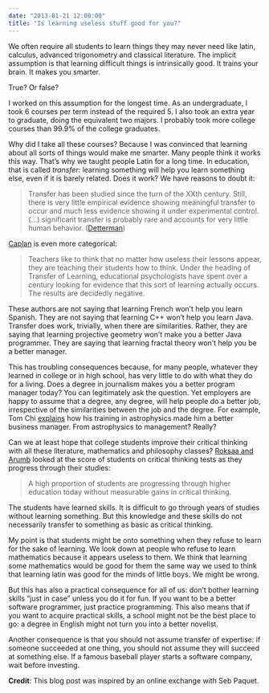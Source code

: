 ```yaml
---
date: "2013-01-21 12:00:00"
title: "Is learning useless stuff good for you?"
---
```




We often require all students to learn things they may never need like latin, calculus, advanced trigonometry and classical literature. The implicit assumption is that learning difficult things is intrinsically good. It trains your brain. It makes you smarter.

True? Or false?

I worked on this assumption for the longest time. As an undergraduate, I took 6 courses per term instead of the required 5. I also took an extra year to graduate, doing the equivalent two majors. I probably took more college courses than 99.9% of the college graduates. 

Why did I take all these courses? Because I was convinced that learning about all sorts of things would make me smarter. Many people think it works this way. That&rsquo;s why we taught people Latin for a long time. In education, that is called <em>transfer</em>: learning something will help you learn something else, even if it is barely related. Does it work? We have reasons to doubt it:

> Transfer has been studied since the turn of the XXth century. Still, there is very little empirical evidence showing meaningful transfer to occur and much less evidence showing it under experimental control. (&hellip;) significant transfer is probably rare and accounts for very little human behavior. ([Detterman](http://www.citeulike.org/user/rebeccamancy/article/2698279))


[Caplan](http://econlog.econlib.org/archives/2012/08/low_transfer_of.html) is even more categorical:

> Teachers like to think that no matter how useless their lessons appear, they are teaching their students how to think. Under the heading of Transfer of Learning, educational psychologists have spent over a century looking for evidence that this sort of learning actually occurs. The results are decidedly negative. 


These authors are not saying that learning French won&rsquo;t help you learn Spanish. They are not saying that learning C++ won&rsquo;t help you learn Java. Transfer does work, trivially, when there are similarities. Rather, they are saying that learning projective geometry won&rsquo;t make you a better Java programmer. They are saying that learning fractal theory won&rsquo;t help you be a better manager.

This has troubling consequences because, for many people, whatever they learned in college or in high school, has very little to do with what they do for a living. Does a degree in journalism makes you a better program manager today? You can legitimately ask the question. Yet employers are happy to assume that a degree, any degree, will help people do a better job, irrespective of the similarities between the job and the degree. For example, Tom Chi [explains](https://vimeo.com/46316512#) how his training in astrophysics made him a better business manager. From astrophysics to management? Really?

Can we at least hope that college students improve their critical thinking with all these literature, mathematics and philosophy classes? [Roksaa and Arumb](http://www.tandfonline.com/doi/abs/10.1080/00091383.2011.556992) looked at the score of students on critical thinking tests as they progress through their studies:

> A high proportion of students are progressing through higher education today without measurable gains in critical thinking.



The students have learned skills. It is difficult to go through years of studies without learning something. But this knowledge and these skills do not necessarily transfer to something as basic as critical thinking.

My point is that students might be onto something when they refuse to learn for the sake of learning. We look down at people who refuse to learn mathematics because it appears useless to them. We think that learning some mathematics would be good for them the same way we used to think that learning latin was good for the minds of little boys. We might be wrong.

But this has also a practical consequence for all of us: don&rsquo;t bother learning skills &ldquo;just in case&rdquo; unless you do it for fun. If you want to be a better software programmer, just practice programming. This also means that if you want to acquire practical skills, a school might not be the best place to go: a degree in English might not turn you into a better novelist.

Another consequence is that you should not assume transfer of expertise: if someone succeeded at one thing, you should not assume they will succeed at something else. If a famous baseball player starts a software company, wait before investing. 

__Credit__: This blog post was inspired by an online exchange with Seb Paquet.

